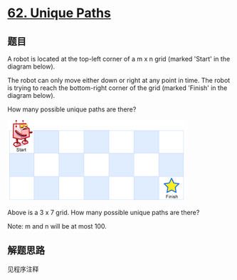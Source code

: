 # [62. Unique Paths](https://leetcode.com/problems/unique-paths/)

## 题目
A robot is located at the top-left corner of a m x n grid (marked 'Start' in the diagram below).

The robot can only move either down or right at any point in time. The robot is trying to reach the bottom-right corner of the grid (marked 'Finish' in the diagram below).

How many possible unique paths are there?

![robotMaze](robot_maze.png)

Above is a 3 x 7 grid. How many possible unique paths are there?

Note: m and n will be at most 100.

## 解题思路

见程序注释
